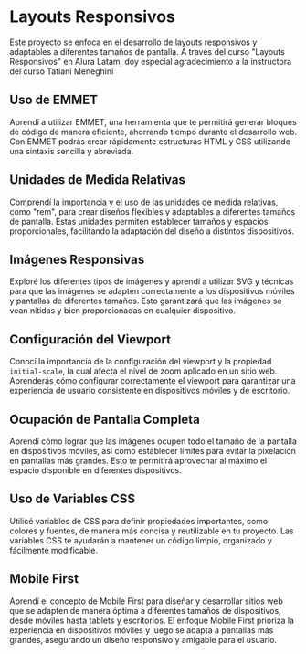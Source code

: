 # Layouts Responsivos

Este proyecto se enfoca en el desarrollo de layouts responsivos y adaptables a diferentes tamaños de pantalla. A través del curso "Layouts Responsivos" en Alura Latam, doy especial agradecimiento a la instructora del curso Tatiani Meneghini
## Uso de EMMET

Aprendí a utilizar EMMET, una herramienta que te permitirá generar bloques de código de manera eficiente, ahorrando tiempo durante el desarrollo web. Con EMMET podrás crear rápidamente estructuras HTML y CSS utilizando una sintaxis sencilla y abreviada.

## Unidades de Medida Relativas

Comprendí la importancia y el uso de las unidades de medida relativas, como "rem", para crear diseños flexibles y adaptables a diferentes tamaños de pantalla. Estas unidades permiten establecer tamaños y espacios proporcionales, facilitando la adaptación del diseño a distintos dispositivos.

## Imágenes Responsivas

Exploré los diferentes tipos de imágenes y aprendí a utilizar SVG y técnicas para que las imágenes se adapten correctamente a los dispositivos móviles y pantallas de diferentes tamaños. Esto garantizará que las imágenes se vean nítidas y bien proporcionadas en cualquier dispositivo.

## Configuración del Viewport

Conocí la importancia de la configuración del viewport y la propiedad `initial-scale`, la cual afecta el nivel de zoom aplicado en un sitio web. Aprenderás cómo configurar correctamente el viewport para garantizar una experiencia de usuario consistente en dispositivos móviles y de escritorio.

## Ocupación de Pantalla Completa

Aprendí cómo lograr que las imágenes ocupen todo el tamaño de la pantalla en dispositivos móviles, así como establecer límites para evitar la pixelación en pantallas más grandes. Esto te permitirá aprovechar al máximo el espacio disponible en diferentes dispositivos.

## Uso de Variables CSS

Utilicé variables de CSS para definir propiedades importantes, como colores y fuentes, de manera más concisa y reutilizable en tu proyecto. Las variables CSS te ayudarán a mantener un código limpio, organizado y fácilmente modificable.

## Mobile First

Aprendí el concepto de Mobile First para diseñar y desarrollar sitios web que se adapten de manera óptima a diferentes tamaños de dispositivos, desde móviles hasta tablets y escritorios. El enfoque Mobile First prioriza la experiencia en dispositivos móviles y luego se adapta a pantallas más grandes, asegurando un diseño responsivo y amigable para el usuario.
